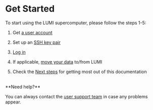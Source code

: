 
<!-- [terms-of-use]: https://www.lumi-supercomputer.eu/lumi-general-terms-of-use_1-0/
[support-account]: https://lumi-supercomputer.eu/user-support/need-help/account/
[myaccessid-profile]: https://mms.myaccessid.org/profile/
[mycsc-profile]: https://my.csc.fi/
[puttygen]: https://www.puttygen.com/#How_to_use_PuTTYgen

[registration]: ../accounts/registration.md
[connecting]: ../connecting/connecting_.md
[website-getstarted]: https://lumi-supercomputer.eu/get-started/
[jump-ssh-key]: #logging-in
[eidas-eduid]: https://puhuri.neic.no/user_guides/myaccessid_registration/ -->


[tech-FAQ]: ../generic/FAQ.md
[support]: ../generic/helpdesk.md

[regular-access]: ./accessLUMI.md
[SSH-keys]: ./SSH-keys.md
[logging-in]: ./loggingin.md
[move-data]: ../storage/moving/scp-rsync.md
[nextsteps]: ./nextsteps.md


# Get Started


To start using the LUMI supercomputer, please follow the steps 1-5:

1. Get [a user account][regular-access]

2. Set up an [SSH key pair][SSH-keys]

3. [Log in][logging-in]

4. If applicable, [move your data][move-data] to/from LUMI

5. Check the [Next steps][nextsteps] for getting most out of this documentation



<br />
**Need help?**

You can always contact the [user support team][support] in case any problems appear.


<!-- Plese check out our [tech support FAQ][tech-FAQ] for the most frequently asked questions about getting connected to LUMI and using the computing environment. You can also contact the [support team][support]. -->




